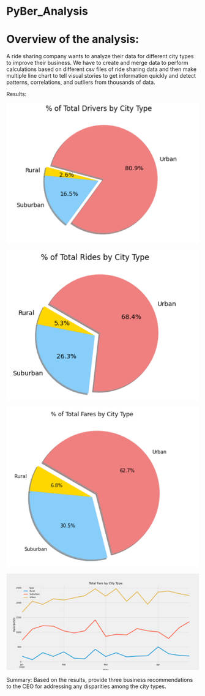# PyBer_Analysis
# Overview of the analysis:
A ride sharing company wants to analyze their data for different city types to improve their business. We have to create and merge data to perform calculations based on different csv files of ride sharing data and then make multiple line chart to tell visual stories to get information quickly and detect patterns, correlations, and outliers from thousands of data.


Results: 

![png_total_drivers_city](https://github.com/Ruma-T/PyBer_Analysis/blob/main/Resources/total_drivers_city.PNG)



![png_total_rides_city](https://github.com/Ruma-T/PyBer_Analysis/blob/main/Resources/total_rides_city.PNG)



![png_total_fares_city](https://github.com/Ruma-T/PyBer_Analysis/blob/main/Resources/total_fares_city.PNG)




![png_PyBer_fare_summary](https://github.com/Ruma-T/PyBer_Analysis/blob/main/analysis/PyBer_fare_summary.png)



Summary: Based on the results, provide three business recommendations to the CEO for addressing any disparities among the city types.

